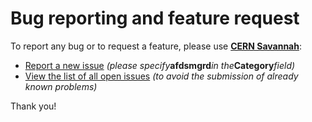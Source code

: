 # Bug reporting and feature request #

To report any bug or to request a feature, please use **[CERN Savannah](https://savannah.cern.ch/projects/aaf/)**:

  * [Report a new issue](https://savannah.cern.ch/bugs/?group=aaf&func=additem) _(please specify_**afdsmgrd**_in the_**Category**_field)_
  * [View the list of all open issues](https://savannah.cern.ch/bugs/?group=aaf&func=browse&set=open) _(to avoid the submission of already known problems)_

Thank you!